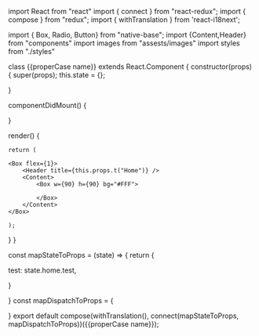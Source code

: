 import React from "react"
import { connect } from "react-redux";
import { compose } from "redux";
import { withTranslation } from 'react-i18next';

import {
Box,
Radio,
Button} from "native-base";
import {Content,Header} from "components"
import images from "assests/images"
import styles from "./styles"

class {{properCase name}} extends React.Component {
constructor(props) {
super(props);
this.state = {};

}

componentDidMount() {

}

render() {

    return (

    <Box flex={1}>
        <Header title={this.props.t("Home")} />
        <Content>
            <Box w={90} h={90} bg="#FFF">

            </Box>
        </Content>
    </Box>

    );

}
}

const mapStateToProps = (state) => {
return {

test: state.home.test,

}

}
const mapDispatchToProps = {
 
}
export default compose(withTranslation(), connect(mapStateToProps, mapDispatchToProps))({{properCase name}});
